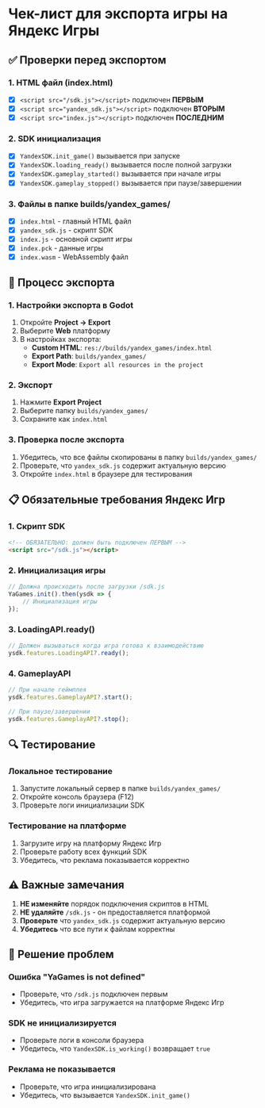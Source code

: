 # Чек-лист для экспорта игры на Яндекс Игры

## ✅ Проверки перед экспортом

### 1. HTML файл (index.html)
- [x] `<script src="/sdk.js"></script>` подключен **ПЕРВЫМ**
- [x] `<script src="yandex_sdk.js"></script>` подключен **ВТОРЫМ**
- [x] `<script src="index.js"></script>` подключен **ПОСЛЕДНИМ**

### 2. SDK инициализация
- [x] `YandexSDK.init_game()` вызывается при запуске
- [x] `YandexSDK.loading_ready()` вызывается после полной загрузки
- [x] `YandexSDK.gameplay_started()` вызывается при начале игры
- [x] `YandexSDK.gameplay_stopped()` вызывается при паузе/завершении

### 3. Файлы в папке builds/yandex_games/
- [x] `index.html` - главный HTML файл
- [x] `yandex_sdk.js` - скрипт SDK
- [x] `index.js` - основной скрипт игры
- [x] `index.pck` - данные игры
- [x] `index.wasm` - WebAssembly файл

## 🚀 Процесс экспорта

### 1. Настройки экспорта в Godot
1. Откройте **Project → Export**
2. Выберите **Web** платформу
3. В настройках экспорта:
   - **Custom HTML**: `res://builds/yandex_games/index.html`
   - **Export Path**: `builds/yandex_games/`
   - **Export Mode**: `Export all resources in the project`

### 2. Экспорт
1. Нажмите **Export Project**
2. Выберите папку `builds/yandex_games/`
3. Сохраните как `index.html`

### 3. Проверка после экспорта
1. Убедитесь, что все файлы скопированы в папку `builds/yandex_games/`
2. Проверьте, что `yandex_sdk.js` содержит актуальную версию
3. Откройте `index.html` в браузере для тестирования

## 📋 Обязательные требования Яндекс Игр

### 1. Скрипт SDK
```html
<!-- ОБЯЗАТЕЛЬНО: должен быть подключен ПЕРВЫМ -->
<script src="/sdk.js"></script>
```

### 2. Инициализация игры
```javascript
// Должна происходить после загрузки /sdk.js
YaGames.init().then(ysdk => {
    // Инициализация игры
});
```

### 3. LoadingAPI.ready()
```javascript
// Должен вызываться когда игра готова к взаимодействию
ysdk.features.LoadingAPI?.ready();
```

### 4. GameplayAPI
```javascript
// При начале геймплея
ysdk.features.GameplayAPI?.start();

// При паузе/завершении
ysdk.features.GameplayAPI?.stop();
```

## 🔍 Тестирование

### Локальное тестирование
1. Запустите локальный сервер в папке `builds/yandex_games/`
2. Откройте консоль браузера (F12)
3. Проверьте логи инициализации SDK

### Тестирование на платформе
1. Загрузите игру на платформу Яндекс Игр
2. Проверьте работу всех функций SDK
3. Убедитесь, что реклама показывается корректно

## ⚠️ Важные замечания

1. **НЕ изменяйте** порядок подключения скриптов в HTML
2. **НЕ удаляйте** `/sdk.js` - он предоставляется платформой
3. **Проверьте** что `yandex_sdk.js` содержит актуальную версию
4. **Убедитесь** что все пути к файлам корректны

## 🐛 Решение проблем

### Ошибка "YaGames is not defined"
- Проверьте, что `/sdk.js` подключен первым
- Убедитесь, что игра загружается на платформе Яндекс Игр

### SDK не инициализируется
- Проверьте логи в консоли браузера
- Убедитесь, что `YandexSDK.is_working()` возвращает `true`

### Реклама не показывается
- Проверьте, что игра инициализирована
- Убедитесь, что вызывается `YandexSDK.init_game()`
